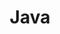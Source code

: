 ---
title: Java
description: Java 相关
image: cover.png

# Badge style
style:
    background: "#fadf6c"
    color: "#fff"
---